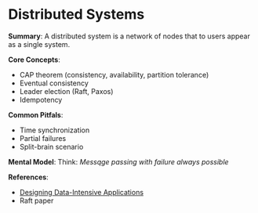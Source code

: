 # Distributed Systems

**Summary**:
A distributed system is a network of nodes that to users appear as a single system.

**Core Concepts**:

- CAP theorem (consistency, availability, partition tolerance)
- Eventual consistency
- Leader election (Raft, Paxos)
- Idempotency

**Common Pitfals**:

- Time synchronization
- Partial failures
- Split-brain scenario

**Mental Model**:
Think: _Messqge passing with failure always possible_

**References**:

- [Designing Data-Intensive Applications](https://dataintensive.net)
- Raft paper
